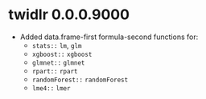 # twidlr 0.0.0.9000

* Added data.frame-first formula-second functions for:
    * `stats::` `lm`, `glm`
    * `xgboost::` `xgboost`
    * `glmnet::` `glmnet`
    * `rpart::` `rpart`
    * `randomForest::` `randomForest`
    * `lme4::` `lmer`
